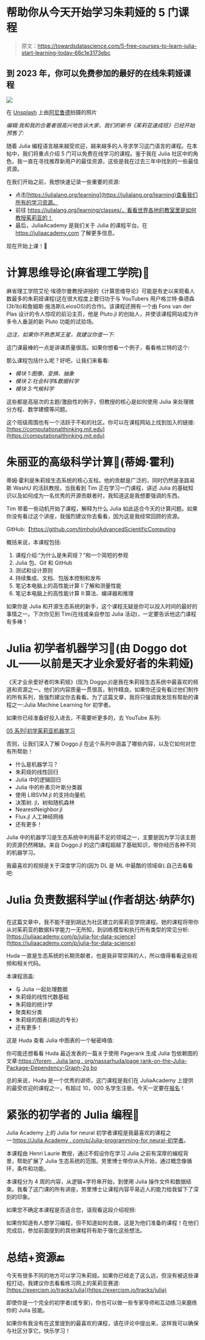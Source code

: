 # 帮助你从今天开始学习朱莉娅的 5 门课程

> 原文：<https://towardsdatascience.com/5-free-courses-to-learn-julia-start-learning-today-66c1e3173ebc>

## 到 2023 年，你可以免费参加的最好的在线朱莉娅课程

![](img/dd81c0017e1e38dccc84b71954fe2d6f.png)

在 [Unsplash](https://unsplash.com?utm_source=medium&utm_medium=referral) 上由[阿尼鲁德](https://unsplash.com/@lanirudhreddy?utm_source=medium&utm_medium=referral)拍摄的照片

*编辑:我和我的合著者很高兴地告诉大家，我们的新书《茱莉亚速成班》已经开始预售了:*

[](https://logankilpatrick.gumroad.com/l/juliacrashcourse)  

随着 Julia 编程语言越来越受欢迎，越来越多的人寻求学习这门语言的课程。在本帖中，我们将重点介绍 5 门可以免费在线学习的课程。鉴于我在 Julia 社区中的角色，我一直在寻找推荐新用户的最佳资源，这些是我在过去三年中找到的一些最佳资源。

在我们开始之前，我想快速记录一些重要的资源:

*   点击[https://julialang.org/learning](https://julialang.org/learning)查看我们所有的学习资源。
*   前往 https://julialang.org/learning/classes/，看看世界各地的教室里是如何教授茱莉亚的！
*   最后，JuliaAcademy 是我们关于 Julia 的课程平台。在 https://juliaacademy.com 了解更多信息。

现在开始上课！🚀

# 计算思维导论(麻省理工学院)🧠

麻省理工学院艾伦·埃德尔曼教授讲授的《计算思维导论》可能是有史以来观看人数最多的朱莉娅课程(这在很大程度上要归功于与 YouTubers 用户格兰特·桑德森(3b1b)和詹姆斯·施洛斯(LeiosOS)的合作)。该课程还拥有一个由 Fons van der Plas 设计的令人惊叹的前沿主页，他是 Pluto.jl 的创始人，并使该课程网站成为许多令人垂涎的新 Pluto 功能的试验场。

*边注，如果你不熟悉冥王星，我建议你查一下:*

这门课最棒的一点是讲课质量很高。如果你想看一个例子，看看格兰特的这个:

那么课程包括什么呢？好吧，让我们来看看:

*   *模块 1:图像、变换、抽象*
*   *模块 2:社会科学&数据科学*
*   *模块 3:气候科学*

这些都是高层次的主题/激励性的例子，但教授的核心是如何使用 Julia 来处理微分方程、数学建模等问题。

这个班级周围也有一个活跃于不和的社区。你可以在课程网站上找到加入的链接:[https://computationalthinking.mit.edu](https://computationalthinking.mit.edu)

# 朱丽亚的高级科学计算🧪(蒂姆·霍利)

蒂姆·霍利是朱莉娅生态系统的核心支柱。他的贡献是广泛的，同时仍然是圣路易斯 WashU 的活跃教授。当我看到 Tim 正在学习一门课程，讲述 Julia 的基础知识以及如何成为一名优秀的开源贡献者时，我知道这是我想要强调的东西。

Tim 带着一些动机开始了课程，解释为什么 Julia 如此适合今天的计算问题。如果你没有看过这个讲座，我强烈建议你去看看，因为这是我经常回顾的资源。

GitHub:【https://github.com/timholy/AdvancedScientificComputing 

概括来说，本课程包括:

1.  课程介绍:“为什么是朱莉娅？”和一个简短的参观
2.  Julia 包、Git 和 GitHub
3.  测试和设计原则
4.  持续集成、文档、包版本控制和发布
5.  笔记本电脑上的高性能计算 I:了解和测量性能
6.  笔记本电脑上的高性能计算 II:算法、编译器和推理

如果你是 Julia 和开源生态系统的新手，这个课程无疑是你可以投入时间的最好的事情之一。下次你见到 Tim(在线或亲自参加 Julia 活动)，一定要告诉他这门课程有多棒！

# Julia 初学者机器学习🤖(由 Doggo dot JL——以前是天才业余爱好者的朱莉娅)

《天才业余爱好者的朱莉娅》(现为 Doggo.jl)是我在朱莉娅生态系统中最喜欢的频道和资源之一。他们的内容质量一贯很高，制作精良。如果你还没有看过他们制作的所有系列，我强烈建议你去看看。为了这篇文章，我将只强调我发现有帮助的课程之一:Julia Machine Learning for 初学者。

如果你已经准备好投入进去，不需要听更多的，去 YouTube 系列:

[05 系列|初学茱莉亚机器学习](https://www.youtube.com/watch?v=jA6IYSCpIug&list=PLhQ2JMBcfAsi76O13sJzk4LXA_mu5sd9E)

否则，让我们深入了解 Doggo.jl 在这个系列中涵盖了哪些内容，以及它如何对您有所帮助！

*   什么是机器学习？
*   朱莉娅的线性回归
*   Julia 中的逻辑回归
*   Julia 中的朴素贝叶斯分类器
*   使用 LIBSVM.jl 的支持向量机
*   决策树. jl，树和随机森林
*   NearestNeighbor.jl
*   Flux.jl 人工神经网络
*   还有更多！

Julia 中的机器学习是生态系统中利用最不足的领域之一，主要是因为学习该主题的资源仍然稀缺。来自 Doggo.jl 的这门课程超越了基础知识，带你经历各种不同的机器学习。

我最喜欢的视频是关于深度学习的(因为 DL 是 ML 中最酷的领域😄).自己去看看吧:

# Julia 负责数据科学📊(作者胡达·纳萨尔)

在这篇文章中，我不能不提到胡达为社区建立的茱莉亚学院课程。她的课程将带你从对茱莉亚的数据科学能力一无所知，到训练模型和执行所有类型的常见分析:[https://juliaacademy.com/p/julia-for-data-science](https://juliaacademy.com/p/julia-for-data-science)

Huda 一直是生态系统的长期贡献者，也是我非常崇拜的人，所以值得看看这些视频和相关代码。

本课程涵盖:

*   与 Julia 一起处理数据
*   朱莉娅的线性代数基础
*   朱莉娅的统计学
*   聚类和分类
*   朱莉娅的图表(胡达的专长)
*   还有更多！

这是 Huda 查看 Julia 中图表的一个秘密峰值:

你可能还想看看 Huda 最近发表的一篇关于使用 Pagerank 生成 Julia 包依赖图的文章:[https://forem . Julia lang . org/nassarhuda/page rank-on-the-Julia-Package-Dependency-Graph-2g bo](https://forem.julialang.org/nassarhuda/pagerank-on-the-julia-package-dependency-graph-2gbo)

总的来说，Huda 是一个优秀的讲师，这门课程是我们在 JuliaAcademy 上提供的最受欢迎的课程之一，有超过 10，000 名学生注册。今天一定要在[报名](https://juliaacademy.com/p/julia-for-data-science)！

# 紧张的初学者的 Julia 编程😬

Julia Academy 上的 Julia for neural 初学者课程是我最喜欢的课程之一:[https://Julia Academy . com/p/Julia-programming-for neural-初学者](https://juliaacademy.com/p/julia-programming-for-nervous-beginners)。

本课程由 Henri Laurie 教授，通过不假设你在学习 Julia 之前有深厚的编程背景，帮助扩展了 Julia 生态系统的范围。劳里博士带你从头开始，通过概念像循环，条件和功能。

本课程分为 4 周的内容，从逻辑+字符串开始，到使用 Julia 操作文件和数据结束。我看了这门课的所有讲座，劳里博士让课程内容平易近人的能力给我留下了深刻的印象。

如果您不确定本课程是否适合您，请观看这段介绍视频:

如果你知道有人想学习编程，但不知道如何去做，这是为他们准备的课程！在他们完成后，参加前面提到的其他课程将有助于强化这些想法。

# 总结+资源🔚

今天有很多不同的地方可以学习朱莉娅。如果你已经走了这么远，但没有被这些课程打动，我建议你去看看练习网上的茱莉亚赛道:[https://exercism.io/tracks/julia](https://exercism.io/tracks/julia)

即使你是一个完全的初学者(或专家)，你也可以做一些专家导师和互动练习来磨练你的 Julia 技能。

如果你有我没有在这里提到的最喜欢的课程，请在评论中提出来，这样我可以确保与社区分享它。快乐学习！